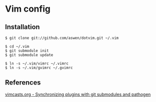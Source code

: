 Vim config
===========

Installation
------------

    $ git clone git://github.com/aswen/dotvim.git ~/.vim

    $ cd ~/.vim
    $ git submodule init
    $ git submodule update

    $ ln -s ~/.vim/vimrc ~/.vimrc
    $ ln -s ~/.vim/gvimrc ~/.gvimrc

References
----------

[vimcasts.org - Synchronizing plugins with git submodules and pathogen](http://vimcasts.org/episodes/synchronizing-plugins-with-git-submodules-and-pathogen/)
